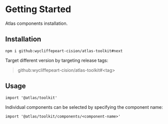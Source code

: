 # Getting Started

Atlas components installation.

## Installation

```
npm i github:wycliffepeart-cision/atlas-toolkit#next
```

Target different version by targeting release tags:

> github:wycliffepeart-cision/atlas-toolkit#&lt;tag&gt;

## Usage

```
import '@atlas/toolkit'
```

Individual components can be selected by specifying the component name:

```
import '@atlas/toolkit/components/<component-name>'
```
